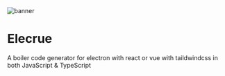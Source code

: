 <img src="https://github.com/RajvirSingh1313/Elecrue/blob/master/Elecrue%20Banner.png" alt="banner"/>

# Elecrue
A boiler code generator for electron with react or vue with taildwindcss in both JavaScript &amp; TypeScript
